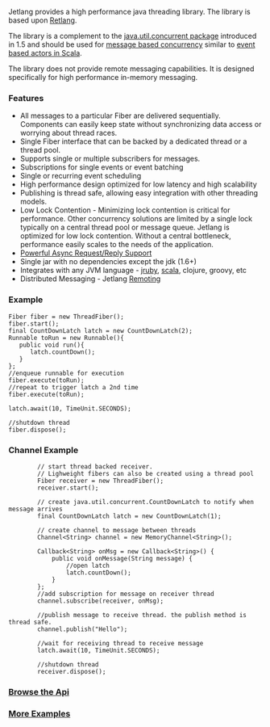 Jetlang provides a high performance java threading library. The library is based upon [Retlang](http://code.google.com/p/retlang).

The library is a complement to the [java.util.concurrent package](http://java.sun.com/javase/6/docs/api/java/util/concurrent/package-frame.html) introduced in 1.5 and should be used for [message based concurrency](http://en.wikipedia.org/wiki/Message_passing) similar to [event based actors in Scala](http://lamp.epfl.ch/~phaller/doc/haller07actorsunify.pdf).

The library does not provide remote messaging capabilities. It is designed specifically for high performance in-memory messaging.

### Features ###
  * All messages to a particular Fiber are delivered sequentially. Components can easily keep state without synchronizing data access or worrying about thread races.
  * Single Fiber interface that can be backed by a dedicated thread or a thread pool.
  * Supports single or multiple subscribers for messages.
  * Subscriptions for single events or event batching
  * Single or recurring event scheduling
  * High performance design optimized for low latency and high scalability
  * Publishing is thread safe, allowing easy integration with other threading models.
  * Low Lock Contention - Minimizing lock contention is critical for performance. Other concurrency solutions are limited by a single lock typically on a central thread pool or message queue. Jetlang is optimized for low lock contention. Without a central bottleneck, performance easily scales to the needs of the application.
  * <a href='http://code.google.com/p/jetlang/source/browse/trunk/src/test/java/org/jetlang/channels/MemoryRequestChannelTest.java'>Powerful Async Request/Reply Support</a>
  * Single jar with no dependencies except the jdk (1.6+)
  * Integrates with any JVM language - [jruby](http://github.com/reevesg/jretlang), [scala](http://www.jroller.com/mrettig/entry/scala_actors_implemented_with_jetlang), clojure, groovy, etc
  * Distributed Messaging - Jetlang [Remoting](Remoting.md)

### Example ###
```
Fiber fiber = new ThreadFiber();
fiber.start();
final CountDownLatch latch = new CountDownLatch(2);
Runnable toRun = new Runnable(){
   public void run(){
      latch.countDown();
   }
};
//enqueue runnable for execution
fiber.execute(toRun);
//repeat to trigger latch a 2nd time
fiber.execute(toRun);

latch.await(10, TimeUnit.SECONDS);

//shutdown thread
fiber.dispose();
```

### Channel Example ###
```
        // start thread backed receiver. 
        // Lighweight fibers can also be created using a thread pool
        Fiber receiver = new ThreadFiber();
        receiver.start();

        // create java.util.concurrent.CountDownLatch to notify when message arrives
        final CountDownLatch latch = new CountDownLatch(1);

        // create channel to message between threads
        Channel<String> channel = new MemoryChannel<String>();

        Callback<String> onMsg = new Callback<String>() {
            public void onMessage(String message) {
                //open latch
                latch.countDown();
            }
        };
        //add subscription for message on receiver thread
        channel.subscribe(receiver, onMsg);

        //publish message to receive thread. the publish method is thread safe.
        channel.publish("Hello");

        //wait for receiving thread to receive message
        latch.await(10, TimeUnit.SECONDS);

        //shutdown thread
        receiver.dispose();
```

### [Browse the Api](http://jetlang.googlecode.com/svn/site/apidocs/index.html) ###

### [More Examples](http://code.google.com/p/jetlang/source/browse/trunk/src/test/java/org/jetlang/examples/BasicExamples.java) ###